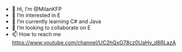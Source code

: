 - 👋 Hi, I’m @MilanKFP
- 👀 I’m interested in E
- 🌱 I’m currently learning C# and Java
- 💞️ I’m looking to collaborate on E
- 📫 How to reach me https://www.youtube.com/channel/UC2hQxG78cz0UaHy_d8RLazA

<!---
MilanKFP/MilanKFP is a ✨ special ✨ repository because its `README.md` (this file) appears on your GitHub profile.
You can click the Preview link to take a look at your changes.
--->
